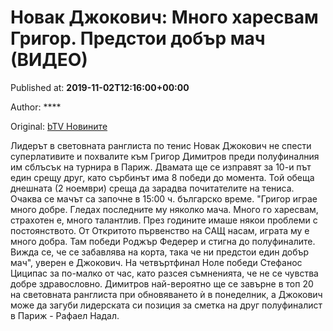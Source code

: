 
# Новак Джокович: Много харесвам Григор. Предстои добър мач (ВИДЕО)

Published at: **2019-11-02T12:16:00+00:00**

Author: ****

Original: [bTV Новините](https://btvnovinite.bg/sport/novak-dzhokovich-mnogo-haresvam-grigor-predstoi-dobar-mach.html)

Лидерът в световната ранглиста по тенис Новак Джокович не спести суперлативите и похвалите към Григор Димитров преди полуфиналния им сблъсък на турнира в Париж.
Двамата ще се изправят за 10-и път един срещу друг, като сърбинът има 8 победи до момента. Той обеща днешната (2 ноември) среща да зарадва почитателите на тениса. Очаква се мачът са започне в 15:00 ч. българско време.
"Григор играе много добре. Гледах последните му няколко мача. Много го харесвам, страхотен е, много талантлив. През годините имаше някои проблеми с постоянството. От Откритото първенство на САЩ насам, играта му е много добра. Там победи Роджър Федерер и стигна до полуфиналите. Вижда се, че се забавлява на корта, така че ни предстои един добър мач", уверен е Джокович.
На четвъртфинал Ноле победи Стефанос Циципас за по-малко от час, като разсея съмненията, че не се чувства добре здравословно.
Димитров най-вероятно ще се завърне в топ 20 на световната ранглиста при обновяването ѝ в понеделник, а Джокович може да загуби лидерската си позиция за сметка на друг полуфиналист в Париж - Рафаел Надал.
